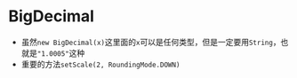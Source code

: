 # BigDecimal

- 虽然`new BigDecimal(x)`这里面的`x`可以是任何类型，但是一定要用`String`，也就是`"1.0005"`这种
- 重要的方法`setScale(2, RoundingMode.DOWN) `

